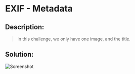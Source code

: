 # EXIF - Metadata

## Description:
> In this challenge, we only have one image, and the title.

## Solution:

![Screenshot](ch1writeup.png)
